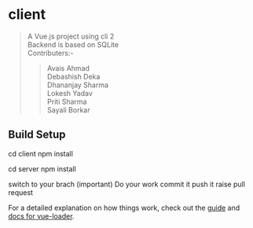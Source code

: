 # client

> A Vue.js project using cli 2<br>
> Backend is based on SQLite<br>
> Contributers:-<br>
> > Avais Ahmad <br>
> > Debashish Deka<br>
> > Dhananjay Sharma<br>
> > Lokesh Yadav<br>
> > Priti Sharma<br>
> > Sayali Borkar<br>


## Build Setup
cd client
npm install

cd server
npm install

switch to your brach (important)
Do your work
commit it
push it
raise pull request

For a detailed explanation on how things work, check out the [guide](http://vuejs-templates.github.io/webpack/) and [docs for vue-loader](http://vuejs.github.io/vue-loader).
